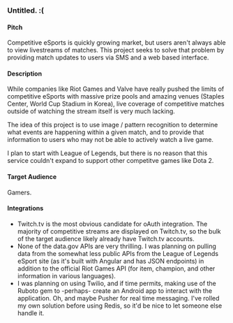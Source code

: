 ### Untitled. :(

#### Pitch

Competitive eSports is quickly growing market, but users aren't always able to view livestreams of matches. This project seeks to solve that problem by providing match updates to users via SMS and a web based interface.

#### Description

While companies like Riot Games and Valve have really pushed the limits of competitive eSports with massive prize pools and amazing venues (Staples Center, World Cup Stadium in Korea), live coverage of competitive matches outside of watching the stream itself is very much lacking.

The idea of this project is to use image / pattern recognition to determine what events are happening within a given match, and to provide that information to users who may not be able to actively watch a live game.

I plan to start with League of Legends, but there is no reason that this service couldn't expand to support other competitve games like Dota 2.

#### Target Audience

Gamers.

#### Integrations

* Twitch.tv is the most obvious candidate for oAuth integration. The majority of competitive streams are displayed on Twitch.tv, so the bulk of the target audience likely already have Twitch.tv accounts.
* None of the data.gov APIs are very thrilling. I was planning on pulling data from the somewhat less public APIs from the League of Legends eSport site (as it's built with Angular and has JSON endpoints) in addition to the official Riot Games API (for item, champion, and other information in various languages).
* I was planning on using Twilio, and if time permits, making use of the Ruboto gem to -perhaps- create an Android app to interact with the application. Oh, and maybe Pusher for real time messaging. I've rolled my own solution before using Redis, so it'd be nice to let someone else handle it.
